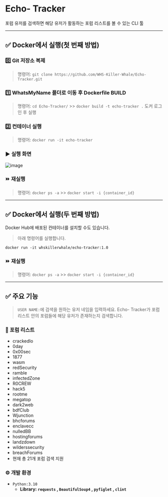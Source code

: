 # Echo- Tracker
포럼 유저를 검색하면 해당 유저가 활동하는 포럼 리스트를 볼 수 있는 CLI 툴

---

## ✅ Docker에서 실행(첫 번째 방법)

### 0️⃣ Git 저장소 복제
> 명령어: `git clone https://github.com/WHS-Killer-Whale/Echo-Tracker.git`
>
> 

### 1️⃣ WhatsMyName 폴더로 이동 후 Dockerfile BUILD
> 명령어: `cd Echo-Tracker/` >> `docker build -t echo-tracker .`
도커 로그인 후 실행
> 

### 2️⃣ 컨테이너 실행
> 명령어: `docker run -it echo-tracker`
>
> 

### ▶️ 실행 화면
![image](https://github.com/sunyou10/WhatsMyName/assets/145275007/01d62cf5-f324-4616-bd01-8bacab6bc319)


### ⏩ 재실행

> 명령어: `docker ps -a` >> `docker start -i {container_id}`
>

---


## ✅ Docker에서 실행(두 번째 방법)
Docker Hub에 배포된 컨테이너를 설치할 수도 있습니다.
> 아래 명령어를 실행합니다.
```
docker run -it whskillerwhale/echo-tracker:1.0
```

### ⏩ 재실행

> 명령어: `docker ps -a` >> `docker start -i {container_id}`
>
---

## ✅ 주요 기능
> `USER NAME:`에 검색을 원하는 유저 네임을 입력하세요.
Echo- Tracker가 포럼 리스트 안의 포럼들에 해당 유저가 존재하는지 검색합니다.
>
> 

### 🚨 포럼 리스트
- crackedIo
- 0day
- 0x00sec
- 1877
- wasm
- redSecurity
- ramble
- infectedZone
- R0CREW
- hack5
- rootme
- megatop
- dark2web
- bdfClub
- Wjunction
- bhcforums
- enclavecc
- nulledBB
- hostingforums
- landzdown
- wilderssecurity
- breachForums
- 현재 총 21개 포럼 검색 지원

### ⚙️ 개발 환경
- `Python:3.10`
    - **Library: `requests` , `BeautifulSoup4` , `pyfiglet` , `clint`**

